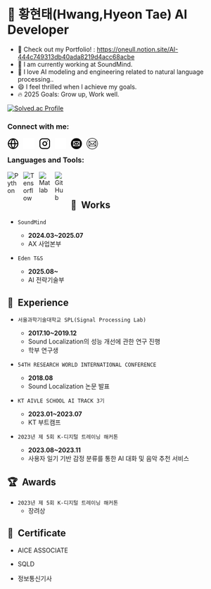 # 🐥 황현태(Hwang,Hyeon Tae) AI Developer

- 🔭 Check out my Portfolio! : https://oneull.notion.site/AI-444c749313db40ada8219d4acc68acbe
- 🌱 I am currently working at SoundMind.
- 👯 I love AI modeling and engineering related to natural language processing..
- 😄 I feel thrilled when I achieve my goals.
- 🔥 2025 Goals: Grow up, Work well.

[![Solved.ac Profile](http://mazassumnida.wtf/api/v2/generate_badge?boj=gusxo3975)](https://solved.ac/gusxo3975)

### Connect with me:

[<img align="left" alt="Portfolio" src="./img/globe-light.svg" height="26px" style="padding-right:10px;"/>](https://oneull.notion.site/AI-444c749313db40ada8219d4acc68acbe#gh-light-mode-only)
[<img align="left" alt="Portfolio" src="./img/globe-dark.svg" height="26px" style="padding-right:10px;"/>](https://oneull.notion.site/AI-444c749313db40ada8219d4acc68acbe#gh-dark-mode-only)

[<img align="left" alt="Instagram" src="./img/instagram-light.svg" height="26px" style="padding-right:10px;" />](https://instagram.com/oneul_hyeon#gh-light-mode-only)
[<img align="left" alt="Instagram" src="./img/instagram-dark.svg" height="26px" style="padding-right:10px;" />](https://instagram.com/oneul_hyeon#gh-dark-mode-only)

[<img align="left" alt="Mail" src="./img/email-light.svg" height="26px" style="padding-right:10px;">](mailto:gusxo3975@naver.com#gh-dark-mode-only)
[<img align="left" alt="Mail" src="./img/email-dark.svg" height="26px" style="padding-right:10px;">](mailto:gusxo3975@naver.com#gh-light-mode-only)
<br>

### Languages and Tools:

<img align="left" alt="Python" width="26px" src="https://cdn.jsdelivr.net/gh/devicons/devicon/icons/python/python-original.svg" style="padding-right:10px;" />
<img align="left" alt="Tensorflow" width="26px" src="https://cdn.jsdelivr.net/gh/devicons/devicon/icons/tensorflow/tensorflow-original.svg" style="padding-right:10px;" />
<img align="left" alt="Matlab" width="26px" src="https://cdn.jsdelivr.net/gh/devicons/devicon/icons/matlab/matlab-original.svg" style="padding-right:10px;" />
<img align="left" alt="GitHub" width="26px" src="https://user-images.githubusercontent.com/3369400/139448065-39a229ba-4b06-434b-bc67-616e2ed80c8f.png" style="padding-right:10px;" />

<br />
<br />

## 💼&nbsp;&nbsp;Works

- `SoundMind`
    - **2024.03~2025.07**
    - AX 사업본부

- `Eden T&S`
    - **2025.08~**
    - AI 전략기술부

## 🚀&nbsp;&nbsp;Experience

- `서울과학기술대학교 SPL(Signal Processing Lab)`
    - **2017.10~2019.12**
    - Sound Localization의 성능 개선에 관한 연구 진행
    - 학부 연구생

- `54TH RESEARCH WORLD INTERNATIONAL CONFERENCE`
    - **2018.08**
    - Sound Localization 논문 발표

- `KT AIVLE SCHOOL AI TRACK 3기`
    - **2023.01~2023.07**
    - KT 부트캠프

- `2023년 제 5회 K-디지털 트레이닝 해커톤`
    - **2023.08~2023.11**
    - 사용자 일기 기반 감정 분류를 통한 AI 대화 및 음악 추천 서비스
 
## 🏆&nbsp;&nbsp;Awards

- `2023년 제 5회 K-디지털 트레이닝 해커톤`
    - 장려상

## 🧾&nbsp;&nbsp;Certificate

- AICE ASSOCIATE

- SQLD

- 정보통신기사
